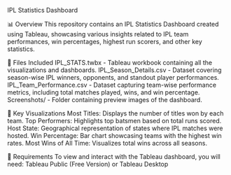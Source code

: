 IPL Statistics Dashboard

📊 Overview
This repository contains an IPL Statistics Dashboard created using Tableau, showcasing various insights related to IPL team performances, win percentages, highest run scorers, and other key statistics.

📂 Files Included
IPL_STATS.twbx - Tableau workbook containing all the visualizations and dashboards.
IPL_Season_Details.csv - Dataset covering season-wise IPL winners, opponents, and standout player performances.
IPL_Team_Performance.csv - Dataset capturing team-wise performance metrics, including total matches played, wins, and win percentage.
Screenshots/ - Folder containing preview images of the dashboard.

📌 Key Visualizations
Most Titles: Displays the number of titles won by each team.
Top Performers: Highlights top batsmen based on total runs scored.
Host State: Geographical representation of states where IPL matches were hosted.
Win Percentage: Bar chart showcasing teams with the highest win rates.
Most Wins of All Time: Visualizes total wins across all seasons.

🔧 Requirements
To view and interact with the Tableau dashboard, you will need:
Tableau Public (Free Version) or Tableau Desktop
